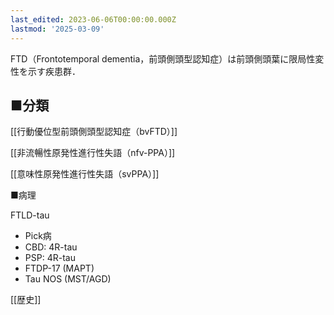```yaml
---
last_edited: 2023-06-06T00:00:00.000Z
lastmod: '2025-03-09'
---
```





  

FTD（Frontotemporal dementia，前頭側頭型認知症）は前頭側頭葉に限局性変性を示す疾患群．

  

## ■分類

[[行動優位型前頭側頭型認知症（bvFTD）]]

[[非流暢性原発性進行性失語（nfv-PPA）]]

[[意味性原発性進行性失語（svPPA）]]

  

  

■病理

  

FTLD-tau

  

- Pick病
- CBD: 4R-tau
- PSP: 4R-tau
- FTDP-17 (MAPT)
- Tau NOS (MST/AGD)

  

  

  

  

  

[[歴史]]
